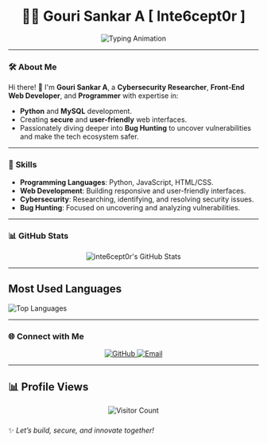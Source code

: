<h1 align="center">👨‍💻 Gouri Sankar A [ Inte6cept0r ] </h1>

<p align="center">
  <img src="https://readme-typing-svg.herokuapp.com?font=Fira+Code&size=22&pause=1000&color=36BCF7&center=true&vCenter=true&width=435&lines=Cybersecurity+Researcher;Front-End+Web+Developer;Python+%7C+MySQL+Programmer;Aspiring+Advanced+Bug+Hunter;Always+Up+for+Collaboration!" alt="Typing Animation">
</p>

---

### 🛠️ **About Me**
Hi there! 👋 I'm **Gouri Sankar A**, a **Cybersecurity Researcher**, **Front-End Web Developer**, and **Programmer** with expertise in:
- **Python** and **MySQL** development.
- Creating **secure** and **user-friendly** web interfaces.
- Passionately diving deeper into **Bug Hunting** to uncover vulnerabilities and make the tech ecosystem safer.

---

### 🚀 **Skills**
- **Programming Languages**: Python, JavaScript, HTML/CSS.
- **Web Development**: Building responsive and user-friendly interfaces.
- **Cybersecurity**: Researching, identifying, and resolving security issues.
- **Bug Hunting**: Focused on uncovering and analyzing vulnerabilities.

---
### 📊 GitHub Stats

<div align="center">
  <img src="https://streak-stats.demolab.com?user=inte6cept0r&theme=radical&hide_border=true" alt="inte6cept0r's GitHub Stats" />
</div>

---

## Most Used Languages

![Top Languages](https://github-readme-stats.vercel.app/api/top-langs/?username=inte6cept0r&layout=compact&theme=radical)

---

### 🌐 **Connect with Me**
<p align="center">
  <a href="https://github.com/Inte6cept0r" target="_blank">
    <img src="https://img.shields.io/badge/GitHub-181717?style=for-the-badge&logo=github&logoColor=white" alt="GitHub">
  </a>
  <a href="mailto: gourisankara357@gmail.com" target="_blank">
    <img src="https://img.shields.io/badge/Email-D14836?style=for-the-badge&logo=gmail&logoColor=white" alt="Email">
  </a>
</p>

---
<h2>📊 Profile Views</h2>
<div align="center">
  <img src="https://profile-counter.glitch.me/Inte6cept0r/count.svg" alt="Visitor Count" />
</div>

### 
✨ _Let’s build, secure, and innovate together!_
